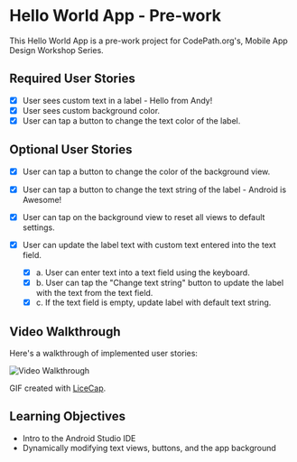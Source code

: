 # Hello World App - Pre-work
This Hello World App is a pre-work project for CodePath.org's, Mobile App Design Workshop Series.

## Required User Stories
- [X] User sees custom text in a label - Hello from Andy!
- [X] User sees custom background color.
- [X] User can tap a button to change the text color of the label.

## Optional User Stories
- [X] User can tap a button to change the color of the background view.

- [X] User can tap a button to change the text string of the label - Android is Awesome!

- [X] User can tap on the background view to reset all views to default settings.

- [X] User can update the label text with custom text entered into the text field.
  - [X] a. User can enter text into a text field using the keyboard.
  - [X] b. User can tap the "Change text string" button to update the label with the text from the text field.
  - [X] c. If the text field is empty, update label with default text string.

## Video Walkthrough

Here's a walkthrough of implemented user stories:

<img src='' title='Video Walkthrough' width='' alt='Video Walkthrough' />

GIF created with [LiceCap](http://www.cockos.com/licecap/).

## Learning Objectives
- Intro to the Android Studio IDE
- Dynamically modifying text views, buttons, and the app background
